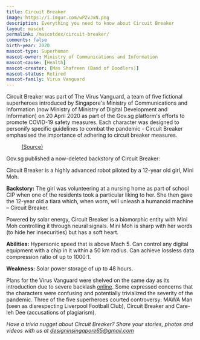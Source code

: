 ```yaml
---
title: Circuit Breaker
image: https://i.imgur.com/wPZvJxN.png
description: Everything you need to know about Circuit Breaker
layout: mascot
permalink: /mascotdex/circuit-breaker/
comments: false
birth-year: 2020
mascot-type: Superhuman
mascot-owner: Ministry of Communications and Information
mascot-cause: [Health]
mascot-creator: [Mas Shafreen (Band of Doodlers)]
mascot-status: Retired
mascot-family: Virus Vanguard
---
```


Circuit Breaker was part of The Virus Vanguard, a team of five fictional superheroes introduced by Singapore's Ministry of Communications and Information (now Ministry of Ministry of Digital Development and Information) on 20 April 2020 as part of the Gov.sg platform's efforts to promote COVID-19 safety measures. Each character was designed to personify specific guidelines to combat the pandemic - Circuit Breaker emphasised the importance of adhering to circuit breaker measures.

<figure>
  <img src="https://i.imgur.com/Q1tbQDr.jpg" alt="">
  <figcaption><a href="https://archive.ph/h1bIE">(Source)</a></figcaption>
</figure>

Gov.sg published a now-deleted backstory of Circuit Breaker:

Circuit Breaker is a highly advanced robot piloted by a 12-year old girl, Mini Moh.
 
<strong>Backstory:</strong>
The girl was volunteering at a nursing home as part of school CIP when one of the residents took a particular liking to her. She then gave the 12-year old a tiara which, when worn, will unleash a humanoid machine – Circuit Breaker.

Powered by solar energy, Circuit Breaker is a biomorphic entity with Mini Moh controlling it through neural signals. Mini Moh is sharp with her words (to hide her insecurities) but has a soft heart.

<strong>Abilities:</strong>
Hypersonic speed that is above Mach 5.
Can control any digital equipment with a chip in it within a 50 km radius.
Can achieve lossless data compression ratio of up to 1000:1.

<strong>Weakness:</strong>
Solar power storage of up to 48 hours.

Plans for the Virus Vanguard were shelved on the same day as its introduction due to severe backlash <a href="https://www.channelnewsasia.com/singapore/covid-19-superhero-virus-vanguard-exit-a-day-after-introduced-765956">online</a>. Some expressed concerns that the characters were confusing and potentially trivialized the severity of the pandemic. Three of the five superheroes courted controversy: MAWA Man (seen as disrespecting Liverpool Football Club), Circuit Breaker and Care-leh Dee (accusations of plagiarism). 

<i>Have a trivia nugget about Circuit Breaker? Share your stories, photos and videos with us at designinsingapore65@gmail.com</i>

